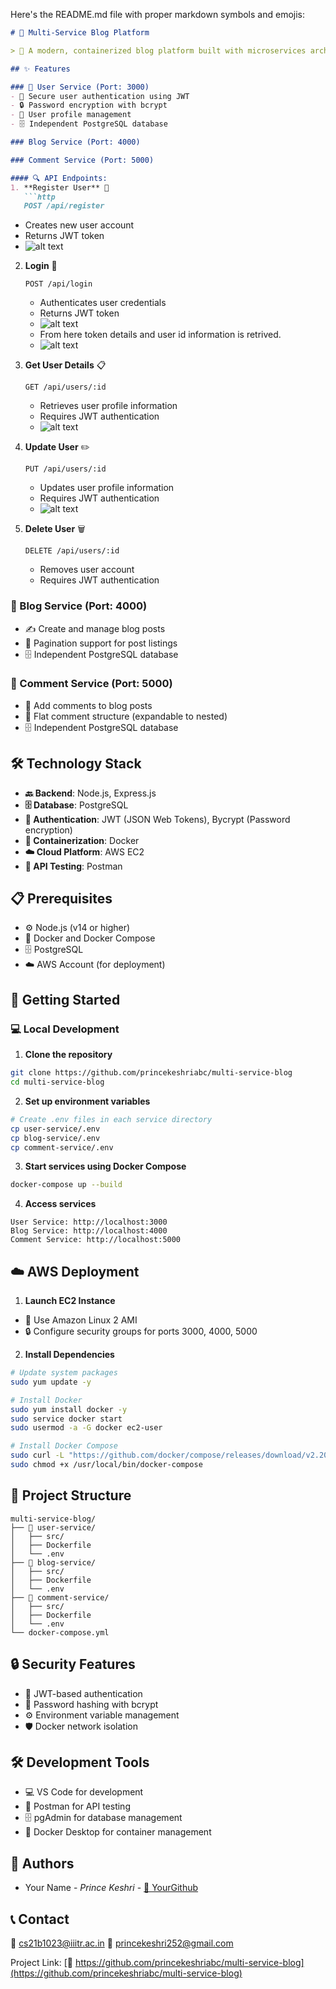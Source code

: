 Here's the README.md file with proper markdown symbols and emojis:

```markdown
# 🚀 Multi-Service Blog Platform

> 🌟 A modern, containerized blog platform built with microservices architecture, featuring user authentication, blog post management, and commenting capabilities.

## ✨ Features

### 👤 User Service (Port: 3000)
- 🔐 Secure user authentication using JWT
- 🔒 Password encryption with bcrypt
- 👤 User profile management
- 🗄️ Independent PostgreSQL database

### Blog Service (Port: 4000)

### Comment Service (Port: 5000)

#### 🔍 API Endpoints:
1. **Register User** 📝
   ```http
   POST /api/register
   ```
   - Creates new user account
   - Returns JWT token
   - ![alt text](image-1.png)

2. **Login** 🔑
   ```http
   POST /api/login
   ```
   - Authenticates user credentials
   - Returns JWT token
   - ![alt text](image.png)
   - From here token details and user id information is retrived.
   - ![alt text](image-2.png)

3. **Get User Details** 📋
   ```http
   GET /api/users/:id
   ```
   - Retrieves user profile information
   - Requires JWT authentication
   - ![alt text](image-3.png)

4. **Update User** ✏️
   ```http
   PUT /api/users/:id
   ```
   - Updates user profile information
   - Requires JWT authentication
   - ![alt text](image-4.png)

5. **Delete User** 🗑️
   ```http
   DELETE /api/users/:id
   ```
   - Removes user account
   - Requires JWT authentication

### 📝 Blog Service (Port: 4000)
- ✍️ Create and manage blog posts
- 📄 Pagination support for post listings
- 🗄️ Independent PostgreSQL database

### 💬 Comment Service (Port: 5000)
- 💭 Add comments to blog posts
- 🔄 Flat comment structure (expandable to nested)
- 🗄️ Independent PostgreSQL database

## 🛠️ Technology Stack

- **🔙 Backend**: Node.js, Express.js
- **🗄️ Database**: PostgreSQL
- **🔐 Authentication**: JWT (JSON Web Tokens), Bycrypt (Password encryption)
- **🐳 Containerization**: Docker
- **☁️ Cloud Platform**: AWS EC2
- **🧪 API Testing**: Postman

## 📋 Prerequisites

- ⚙️ Node.js (v14 or higher)
- 🐳 Docker and Docker Compose
- 🗄️ PostgreSQL
- ☁️ AWS Account (for deployment)

## 🚀 Getting Started

### 💻 Local Development

1. **Clone the repository**
```bash
git clone https://github.com/princekeshriabc/multi-service-blog
cd multi-service-blog
```

2. **Set up environment variables**
```bash
# Create .env files in each service directory
cp user-service/.env
cp blog-service/.env
cp comment-service/.env
```

3. **Start services using Docker Compose**
```bash
docker-compose up --build
```

4. **Access services**
```http
User Service: http://localhost:3000
Blog Service: http://localhost:4000
Comment Service: http://localhost:5000
```

## ☁️ AWS Deployment

1. **Launch EC2 Instance**
- 💫 Use Amazon Linux 2 AMI
- 🔒 Configure security groups for ports 3000, 4000, 5000

2. **Install Dependencies**
```bash
# Update system packages
sudo yum update -y

# Install Docker
sudo yum install docker -y
sudo service docker start
sudo usermod -a -G docker ec2-user

# Install Docker Compose
sudo curl -L "https://github.com/docker/compose/releases/download/v2.20.0/docker-compose-$(uname -s)-$(uname -m)" -o /usr/local/bin/docker-compose
sudo chmod +x /usr/local/bin/docker-compose
```

## 📁 Project Structure
```
multi-service-blog/
├── 👤 user-service/
│   ├── src/
│   ├── Dockerfile
│   └── .env
├── 📝 blog-service/
│   ├── src/
│   ├── Dockerfile
│   └── .env
├── 💬 comment-service/
│   ├── src/
│   ├── Dockerfile
│   └── .env
└── docker-compose.yml
```

## 🔒 Security Features

- 🔑 JWT-based authentication
- 🔐 Password hashing with bcrypt
- ⚙️ Environment variable management
- 🛡️ Docker network isolation

## 🛠️ Development Tools

- 💻 VS Code for development
- 🧪 Postman for API testing
- 🗄️ pgAdmin for database management
- 🐳 Docker Desktop for container management

## 👥 Authors

- Your Name - *Prince Keshri* - [🔗 YourGithub](https://github.com/princekeshriabc)


## 📞 Contact

 📧 cs21b1023@iiitr.ac.in
 📧 princekeshri252@gmail.com

Project Link: [🔗 https://github.com/princekeshriabc/multi-service-blog](https://github.com/princekeshriabc/multi-service-blog)

